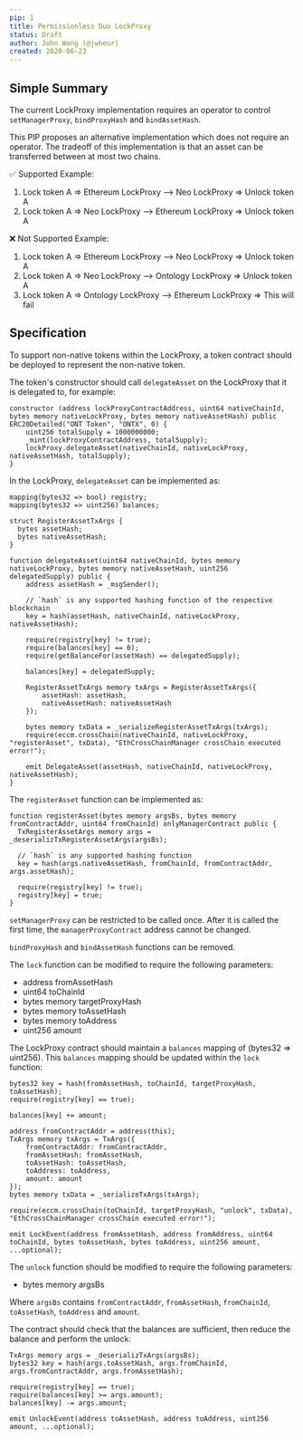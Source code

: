 ```yaml
---
pip: 1
title: Permissionless Duo LockProxy
status: Draft
author: John Wong (@jwheur)
created: 2020-06-23
---
```


## Simple Summary
The current LockProxy implementation requires an operator to control `setManagerProxy`, `bindProxyHash` and `bindAssetHash`.

This PIP proposes an alternative implementation which does not require an operator.
The tradeoff of this implementation is that an asset can be transferred between at most two chains.

:white_check_mark: Supported Example:
1. Lock token A => Ethereum LockProxy --> Neo LockProxy => Unlock token A
2. Lock token A => Neo LockProxy --> Ethereum LockProxy => Unlock token A

:x: Not Supported Example:
1. Lock token A => Ethereum LockProxy --> Neo LockProxy => Unlock token A
2. Lock token A => Neo LockProxy --> Ontology LockProxy => Unlock token A
3. Lock token A => Ontology LockProxy --> Ethereum LockProxy => This will fail

## Specification
To support non-native tokens within the LockProxy, a token contract should be deployed to represent the non-native token.

The token's constructor should call `delegateAsset` on the LockProxy that it is delegated to, for example:

```
constructor (address lockProxyContractAddress, uint64 nativeChainId, bytes memory nativeLockProxy, bytes memory nativeAssetHash) public ERC20Detailed("ONT Token", "ONTX", 0) {
    uint256 totalSupply = 1000000000;
    _mint(lockProxyContractAddress, totalSupply);
    lockProxy.delegateAsset(nativeChainId, nativeLockProxy, nativeAssetHash, totalSupply);
}
```

In the LockProxy, `delegateAsset` can be implemented as:
```
mapping(bytes32 => bool) registry;
mapping(bytes32 => uint256) balances;

struct RegisterAssetTxArgs {
  bytes assetHash;
  bytes nativeAssetHash;
}

function delegateAsset(uint64 nativeChainId, bytes memory nativeLockProxy, bytes memory nativeAssetHash, uint256 delegatedSupply) public {
    address assetHash = _msgSender();

    // `hash` is any supported hashing function of the respective blockchain
    key = hash(assetHash, nativeChainId, nativeLockProxy, nativeAssetHash);

    require(registry[key] != true);
    require(balances[key] == 0);
    require(getBalanceFor(assetHash) == delegatedSupply);

    balances[key] = delegatedSupply;

    RegisterAssetTxArgs memory txArgs = RegisterAssetTxArgs({
        assetHash: assetHash,
        nativeAssetHash: nativeAssetHash
    });

    bytes memory txData = _serializeRegisterAssetTxArgs(txArgs);
    require(eccm.crossChain(nativeChainId, nativeLockProxy, "registerAsset", txData), "EthCrossChainManager crossChain executed error!");

    emit DelegateAsset(assetHash, nativeChainId, nativeLockProxy, nativeAssetHash);
}
```

The `registerAsset` function can be implemented as:
```
function registerAsset(bytes memory argsBs, bytes memory fromContractAddr, uint64 fromChainId) onlyManagerContract public {
  TxRegisterAssetArgs memory args = _deserializTxRegisterAssetArgs(argsBs);

  // `hash` is any supported hashing function
  key = hash(args.nativeAssetHash, fromChainId, fromContractAddr, args.assetHash);

  require(registry[key] != true);
  registry[key] = true;
}
```


`setManagerProxy` can be restricted to be called once. After it is called the first time, the `managerProxyContract` address cannot be changed.

`bindProxyHash` and `bindAssetHash` functions can be removed.

The `lock` function can be modified to require the following parameters:
- address fromAssetHash
- uint64 toChainId
- bytes memory targetProxyHash
- bytes memory toAssetHash
- bytes memory toAddress
- uint256 amount

The LockProxy contract should maintain a `balances` mapping of (bytes32 => uint256).
This `balances` mapping should be updated within the `lock` function:
```
bytes32 key = hash(fromAssetHash, toChainId, targetProxyHash, toAssetHash);
require(registry[key] == true);

balances[key] += amount;

address fromContractAddr = address(this);
TxArgs memory txArgs = TxArgs({
    fromContractAddr: fromContractAddr,
    fromAssetHash: fromAssetHash,
    toAssetHash: toAssetHash,
    toAddress: toAddress,
    amount: amount
});
bytes memory txData = _serializeTxArgs(txArgs);

require(eccm.crossChain(toChainId, targetProxyHash, "unlock", txData), "EthCrossChainManager crossChain executed error!");

emit LockEvent(address fromAssetHash, address fromAddress, uint64 toChainId, bytes toAssetHash, bytes toAddress, uint256 amount, ...optional);
```

The `unlock` function should be modified to require the following parameters:
- bytes memory argsBs

Where `argsBs` contains `fromContractAddr`, `fromAssetHash`, `fromChainId`, `toAssetHash`, `toAddress` and `amount`.

The contract should check that the balances are sufficient, then reduce the balance and perform the unlock:
```
TxArgs memory args = _deserializTxArgs(argsBs);
bytes32 key = hash(args.toAssetHash, args.fromChainId, args.fromContractAddr, args.fromAssetHash);

require(registry[key] == true);
require(balances[key] >= args.amount);
balances[key] -= args.amount;

emit UnlockEvent(address toAssetHash, address toAddress, uint256 amount, ...optional);
```
